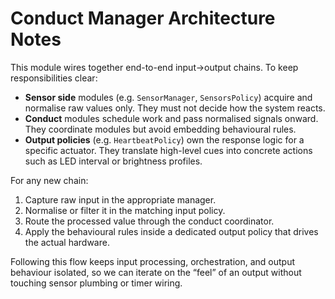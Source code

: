# Conduct Manager Architecture Notes

This module wires together end-to-end input→output chains. To keep responsibilities clear:

- **Sensor side** modules (e.g. `SensorManager`, `SensorsPolicy`) acquire and normalise raw values only. They must not decide how the system reacts.
- **Conduct** modules schedule work and pass normalised signals onward. They coordinate modules but avoid embedding behavioural rules.
- **Output policies** (e.g. `HeartbeatPolicy`) own the response logic for a specific actuator. They translate high-level cues into concrete actions such as LED interval or brightness profiles.

For any new chain:

1. Capture raw input in the appropriate manager.
2. Normalise or filter it in the matching input policy.
3. Route the processed value through the conduct coordinator.
4. Apply the behavioural rules inside a dedicated output policy that drives the actual hardware.

Following this flow keeps input processing, orchestration, and output behaviour isolated, so we can iterate on the “feel” of an output without touching sensor plumbing or timer wiring.
